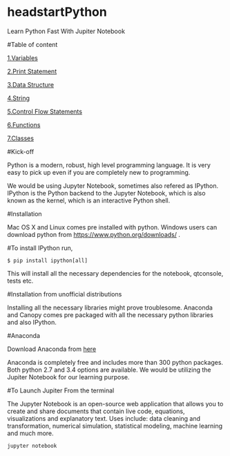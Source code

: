 # headstartPython
Learn Python Fast With Jupiter Notebook

#Table of content

[1.Variables](http://nbviewer.jupyter.org/github/ajaytech/headstartPython/blob/master/01.ipynb)

[2.Print Statement](http://nbviewer.jupyter.org/github/ajaytech/headstartPython/blob/master/02.ipynb)

[3.Data Structure](http://nbviewer.jupyter.org/github/ajaytech/headstartPython/blob/master/03.ipynb)

[4.String](http://nbviewer.jupyter.org/github/ajaytech/headstartPython/blob/master/04.ipynb)

[5.Control Flow Statements](http://nbviewer.jupyter.org/github/ajaytech/headstartPython/blob/master/05.ipynb)

[6.Functions](http://nbviewer.jupyter.org/github/ajaytech/headstartPython/blob/master/06.ipynb)

[7.Classes](http://nbviewer.jupyter.org/github/ajaytech/headstartPython/blob/master/07.ipynb)


#Kick-off

Python is a modern, robust, high level programming language. It is very easy to pick up even if you are completely new to programming.

We would be using Jupyter Notebook, sometimes also refered as IPython.
IPython is the Python backend to the Jupyter Notebook, which is also known as the kernel, which is an interactive Python shell.

#Installation

Mac OS X and Linux comes pre installed with python. 
Windows users can download python from https://www.python.org/downloads/ .

#To install IPython run,
```
$ pip install ipython[all]
```
This will install all the necessary dependencies for the notebook, qtconsole, tests etc.

#Installation from unofficial distributions

Installing all the necessary libraries might prove troublesome. Anaconda and Canopy comes pre packaged with all the necessary python libraries and also IPython.

#Anaconda

Download Anaconda from [here](https://www.anaconda.com/download/)

Anaconda is completely free and includes more than 300 python packages. Both python 2.7 and 3.4 options are available.
We would be utilizing the Jupiter Notebook for our learning purpose. 

#To Launch Jupiter From the terminal

The Jupyter Notebook is an open-source web application that allows you to create and share documents that contain live code, equations, visualizations and explanatory text. Uses include: data cleaning and transformation, numerical simulation, statistical modeling, machine learning and much more.

```
jupyter notebook
```

